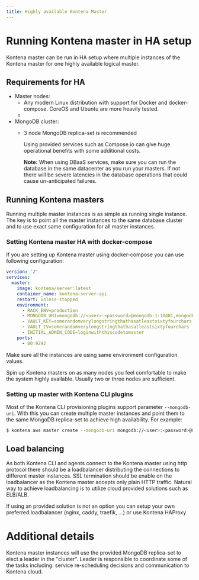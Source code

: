 ```yaml
---
title: Highly available Kontena Master
---
```


# Running Kontena master in HA setup

Kontena master can be run in HA setup where multiple instances of the Kontena master for one highly available logical master.

## Requirements for HA

- Master nodes:
  - Any modern Linux distribution with support for Docker and docker-compose. CoreOS and Ubuntu are more heavily tested.
  -
- MongoDB cluster:
  - 3 node MongoDB replica-set is recommended

    Using provided services such as Compose.io can give huge operational benefits with some additional costs.

    **Note:** When using DBaaS services, make sure you can run the database in the same datacenter as you run your masters. If not there will be severe latencies in the database operations that could cause un-anticipated failures.

## Running Kontena masters

Running multiple master instances is as simple as running single instance. The key is to point all the master instances to the same database cluster and to use exact same configuration for all master instances.

### Setting Kontena master HA with docker-compose

If you are setting up Kontena master using docker-compose you can use following configuration:

```yaml
version: '2'
services:
  master:
    image: kontena/server:latest
    container_name: kontena-server-api
    restart: unless-stopped
    environment:
      - RACK_ENV=production
      - MONGODB_URI=mongodb://<user>:<password>@mongodb-1:10481,mongodb-2:10481/kontena-master?replicaSet=kontena-master
      - VAULT_KEY=somerandomverylongstringthathasatleastsixtyfourchars
      - VAULT_IV=somerandomverylongstringthathasatleastsixtyfourchars
      - INITIAL_ADMIN_CODE=loginwiththiscodetomaster
    ports:
      - 80:9292
```
Make sure all the instances are using same environment configuration values.

Spin up Kontena masters on as many nodes you feel comfortable to make the system highly available. Usually two or three nodes are sufficient.

### Setting up master with Kontena CLI plugins

Most of the Kontena CLI provisioning plugins support parameter `--mongodb-uri`. With this you can create multiple master instances and point them to the same MongoDB replica-set to achieve high availability. For example:
```bash
$ kontena aws master create --mongodb-uri mongodb://<user>:<password>@mongodb-1:10481,mongodb-2:10481/kontena-master?replicaSet=kontena-master
```

## Load balancing

As both Kontena CLI and agents connect to the Kontena master using http protocol there should be a loadbalancer distributing the connections to different master instances. SSL termination should be enable on the loadbalancer as the Kontena master accepts only plain HTTP traffic. Natural way to achieve loadbalancing is to utilize cloud provided solutions such as ELB/ALB.

If using an provided solution is not an option you can setup your own preferred loadbalancer (nginx, caddy, traefik, ...) or use Kontena HAProxy

# Additional details

Kontena master instances will use the provided MongoDB replica-set to elect a leader in the "cluster". Leader is responsible to coordinate some of the tasks including: service re-scheduling decisions and communication to Kontena cloud.
